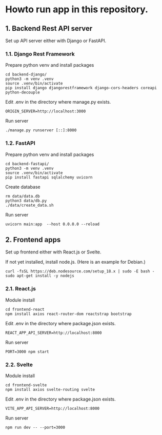 # Howto run app in this repository.

## 1. Backend Rest API server

Set up API server either with Django or FastAPI.

### 1.1. Django Rest Framework

Prepare python venv and install packages
~~~
cd backend-django/
python3 -m venv .venv
source .venv/bin/activate
pip install django djangorestframework django-cors-headers coreapi python-decouple
~~~

Edit .env in the directory where manage.py exists.
~~~
ORIGIN_SERVER=http://localhost:3000
~~~

Run server
~~~
./manage.py runserver [::]:8000
~~~

### 1.2. FastAPI

Prepare python venv and install packages
~~~
cd backend-fastapi/
python3 -m venv .venv
source .venv/bin/activate
pip install fastapi sqlalchemy uvicorn
~~~

Create database
~~~
rm data/data.db
python3 data/db.py
./data/create_data.sh
~~~

Run server
~~~
uvicorn main:app  --host 0.0.0.0 --reload
~~~

## 2. Frontend apps

Set up frontend either with React.js or Svelte.

If not yet installed, install node.js. (Here is an example for Debian.)
~~~
curl -fsSL https://deb.nodesource.com/setup_18.x | sudo -E bash -
sudo apt-get install -y nodejs
~~~

### 2.1. React.js

Module install
~~~
cd frontend-react
npm install axios react-router-dom reactstrap bootstrap
~~~

Edit .env in the directory where package.json exists.
~~~
REACT_APP_API_SERVER=http://localhost:8000
~~~

Run server
~~~
PORT=3000 npm start 
~~~

### 2.2. Svelte

Module install
~~~
cd frontend-svelte
npm install axios svelte-routing svelte
~~~

Edit .env in the directory where package.json exists.
~~~
VITE_APP_API_SERVER=http://localhost:8000
~~~

Run server
~~~
npm run dev -- --port=3000
~~~
